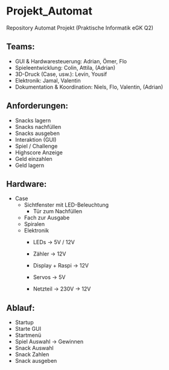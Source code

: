 # Projekt_Automat
Repository Automat Projekt (Praktische Informatik eGK Q2)


## Teams:
* GUI & Hardwaresteuerung: Adrian, Ömer, Flo
* Spieleentwicklung: Colin, Attila, (Adrian)
* 3D-Druck (Case, usw.): Levin, Yousif
* Elektronik: Jamal, Valentin
* Dokumentation & Koordination: Niels, Flo, Valentin, (Adrian)

## Anforderungen:
* Snacks lagern
* Snacks nachfüllen
* Snacks ausgeben
* Interaktion (GUI)
* Spiel / Challenge
* Highscore Anzeige
* Geld einzahlen
* Geld lagern

## Hardware:
* Case
  * Sichtfenster mit LED-Beleuchtung
	* Tür zum Nachfüllen
  * Fach zur Ausgabe
  * Spiralen
  * Elektronik
      * LEDs              -> 5V / 12V
      * Zähler            -> 12V
      * Display + Raspi   -> 12V
      * Servos            -> 5V
   
      * Netzteil          -> 230V -> 12V

## Ablauf:
* Startup
* Starte GUI
* Startmenü
* Spiel Auswahl -> Gewinnen
* Snack Auswahl
* Snack Zahlen
* Snack ausgeben
   
